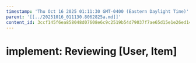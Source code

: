 ```yaml
---
timestamp: 'Thu Oct 16 2025 01:11:30 GMT-0400 (Eastern Daylight Time)'
parent: '[[../20251016_011130.8062825a.md]]'
content_id: 3ccf145f6ea858048d07608e6c9c2519b54d79037f7ae65d15e1e26ed14ffafe
---
```


# implement: Reviewing \[User, Item]
